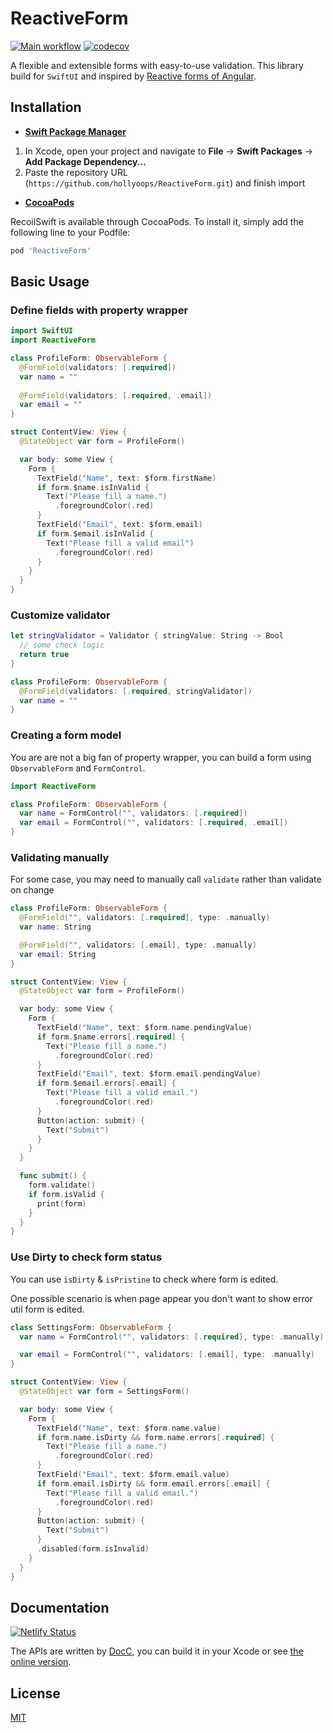 # ReactiveForm

[![Main workflow](https://github.com/hollyoops/ReactiveForm/workflows/Main/badge.svg)](https://github.com/hollyoops/ReactiveForm/actions/workflows/main.yml) [![codecov](https://codecov.io/gh/hollyoops/ReactiveForm/branch/main/graph/badge.svg?token=0X34NQ63HK)](https://codecov.io/gh/hollyoops/ReactiveForm)

A flexible and extensible forms with easy-to-use validation. This library build for `SwiftUI` and inspired by [Reactive forms of Angular](https://angular.io/guide/reactive-forms).

## Installation

- [**Swift Package Manager**](https://swift.org/package-manager/)

1. In Xcode, open your project and navigate to **File** → **Swift Packages** → **Add Package Dependency...**
2. Paste the repository URL (`https://github.com/hollyoops/ReactiveForm.git`) and finish import

- [**CocoaPods**](https://cocoapods.org) 

RecoilSwift is available through CocoaPods. To install it, simply add the following line to your Podfile:

```ruby
pod 'ReactiveForm'
```

## Basic Usage

### Define fields with property wrapper

```swift
import SwiftUI
import ReactiveForm

class ProfileForm: ObservableForm {
  @FormField(validators: [.required])
  var name = ""
  
  @FormField(validators: [.required, .email])
  var email = ""
}

struct ContentView: View {
  @StateObject var form = ProfileForm()

  var body: some View {
    Form {
      TextField("Name", text: $form.firstName)
      if form.$name.isInValid {
        Text("Please fill a name.")
          .foregroundColor(.red)
      }
      TextField("Email", text: $form.email)
      if form.$email.isInValid {
        Text("Please fill a valid email")
          .foregroundColor(.red)
      }
    }
  }
}
```

### Customize validator

```swift
let stringValidator = Validator { stringValue: String -> Bool
  // some check logic
  return true
}

class ProfileForm: ObservableForm {
  @FormField(validators: [.required, stringValidator])
  var name = ""
}
```

### Creating a form model

You are are not a big fan of property wrapper, you can build a form using ``ObservableForm`` and ``FormControl``.

```swift
import ReactiveForm

class ProfileForm: ObservableForm {
  var name = FormControl("", validators: [.required])
  var email = FormControl("", validators: [.required, .email])
}
```

### Validating manually

For some case, you may need to manually call `validate` rather than validate on change


```swift
class ProfileForm: ObservableForm {
  @FormField("", validators: [.required], type: .manually) 
  var name: String

  @FormField("", validators: [.email], type: .manually) 
  var email: String
}

struct ContentView: View {
  @StateObject var form = ProfileForm()

  var body: some View {
    Form {
      TextField("Name", text: $form.name.pendingValue)
      if form.$name.errors[.required] {
        Text("Please fill a name.")
          .foregroundColor(.red)
      }
      TextField("Email", text: $form.email.pendingValue)
      if form.$email.errors[.email] {
        Text("Please fill a valid email.")
          .foregroundColor(.red)
      }
      Button(action: submit) {
        Text("Submit")
      }
    }
  }

  func submit() {
    form.validate()
    if form.isValid {
      print(form)
    }
  }
}
```

### Use Dirty to check form status

You can use `isDirty` & `isPristine` to check where form is edited. 

One possible scenario is when page appear you don't want to show error util form is edited.

```swift
class SettingsForm: ObservableForm {
  var name = FormControl("", validators: [.required], type: .manually) 

  var email = FormControl("", validators: [.email], type: .manually) 
}

struct ContentView: View {
  @StateObject var form = SettingsForm()

  var body: some View {
    Form {
      TextField("Name", text: $form.name.value)
      if form.name.isDirty && form.name.errors[.required] {
        Text("Please fill a name.")
          .foregroundColor(.red)
      }
      TextField("Email", text: $form.email.value)
      if form.email.isDirty && form.email.errors[.email] {
        Text("Please fill a valid email.")
          .foregroundColor(.red)
      }
      Button(action: submit) {
        Text("Submit")
      }
      .disabled(form.isInvalid)
    }
  }
}
```

## Documentation

[![Netlify Status](https://api.netlify.com/api/v1/badges/6f9d1a6b-50a6-49d6-91c9-8f842ce8e853/deploy-status)](https://app.netlify.com/sites/sad-liskov-2a1cd8/deploys)

The APIs are written by [DocC](https://developer.apple.com/documentation/docc), you can build it in your Xcode or see [the online version](https://sad-liskov-2a1cd8.netlify.app/documentation/).

## License

[MIT](LICENSE)
